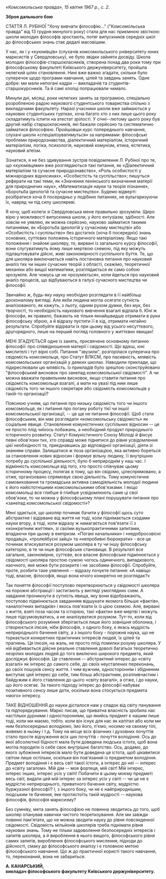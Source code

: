 *«Комсомольська правда», 15 квітня 1967 р., с. 2.*

**Зброя дальнього бою**

СТАТТЯ Л. РУБІНОЇ \"Хочу вивчати філософію\...\" (\"Комсомольська
правда\" від 13 грудня минулого року) стала для нас приємною звісткою:
школи молодих філософів зростають, потяг випускників середніх шкіл до
філософських знань стає дедалі масовішим.

У нас, як і у «куюмівців» (слухачів комсомольського університету юних
марксистів у Свердловську), не було звідки зайняти досвіду. Школа
молодих філософів-старшокласників, створена понад два роки тому при
філософському факультеті Київського держуніверситету, пройшла нелегкий
шлях становлення. Нині вже важко згадати, скільки було суперечок щодо
програми навчання, цілей та завдань занять. Одне добре: ми мали непогані
кадри -- викладачів та студентів-старшокурсників. Та й самі хлопці
попрацювали чимало.

Минули дні, місяці, роки нелегких занять за програмою, спеціально
розробленою радою наукового студентського товариства спільно з
викладачами факультету. Наразі учасники школи вже займаються у наукових
студентських гуртках, хоча багато хто з них лише цього року складатимуть
іспити на атестат зрілості. У січні--лютому цього року був другий набір
старшокласників, які бажали серйозно та систематично займатися
філософією. Пройшовши курс попереднього навчання, слухачі школи
«спеціалізуватимуться» за напрямами: філософські проблеми
природознавства, діалектичний матеріалізм, історичний матеріалізм,
логіка, психологія, науковий комунізм, етика, естетика, науковий атеїзм.

Зізнатися, я не без здивування зустрів повідомлення Л. Рубіної про те,
що «куюмівцями» вже розглядаються такі питання, як «Діалектичний
матеріалізм та сучасне природознавство», «Роль особистості у міжнародних
відносинах», «Особистість та суспільство»; пишуться реферати на такі
теми, як «Значення ленінського визначення матерії для природничих наук»,
«Математизація науки та теорія пізнання», «Боротьба ідеологій та сучасне
мистецтво». Будемо відверті: розібратися хоча б посередньо у подібних
питаннях, не вульгаризуючи їх, навряд чи під силу школяреві.

Я хочу, щоб колеги зі Свердловська мене правильно зрозуміли. Щиро вірю у
можливості випускника школи, у його ентузіазм, здібності. Але зовсім не
уявляю, як можна серйозно, науково займатися такими питаннями, як
«Боротьба ідеологій у сучасному мистецтві» або «Особистість і
суспільство» без достатніх (хоча б посередніх) знань основних, суттєвих
положень історичного матеріалізму. Якщо такі положення і знайомі
школяру, то, вирвані із загального курсу філософії, вони слугуватимуть
йому лише мертвою схемою, під яку можуть підлаштовувати дійсні, живі
закономірності суспільного буття. Те, що для школяра виключається навіть
постановка питання про науковий аналіз тих чи інших сучасних теорій з
області, скажімо, теоретичної механіки або вищої математики,
розглядається як само собою зрозуміле. Але чомусь це не «розуміється»,
коли йдеться про науковий аналіз процесів, що відбуваються в галузі
сучасного мистецтва чи філософії.

Звичайно ж, будь-яку науку необхідно розглядати в її найбільш
досконалому вигляді. Але якби людина могла осягати сутність
аналізованого, як кажуть, з льоту, одним рухом думки, без мук, без
творчості, то необхідність наукового вивчення взагалі відпала б. Юні ж
філософи, як правило, бажають не тільки якнайшвидше отримати в руки
філософську зброю, а й відразу пустити її в хід, отримати негайно
результати. Спробуйте відірвати їх при цьому від усього несуттєвого,
другорядного, лише на перший погляд головного у життєвих явищах!

МЕНІ ЗГАДУЄТЬСЯ одне із занять, присвячене основному питанню філософії:
про співвідношення матерії і свідомості. Що вдієш, юні мислителі і тут
вірні собі. Питання \"звузили\", розгорілася суперечка про свідомість
комсомольця, про Статут ВЛКСМ, про пасивність, млявість комсомольських
організацій у деяких школах. Наводили приклади, що підкреслювали цю
млявість. Із прикладів було зрештою сконструйовано \"філософський
висновок про занепад комсомольської свідомості\". А чи можна вважати
правильним висновок, якщо ставити питання про свідомість комсомольця
взагалі, а мати на увазі під ним лише свідомість того чи іншого
секретаря або свідомість комсомольців у такій-то організації?

Пояснюю учням, що питання про низьку свідомість того чи іншого
комсомольця, як і питання про погану роботу тієї чи іншої комсомольської
організації, -- це ще не питання філософії. Щоб стати філософським, він
має розглядати «комсомольську свідомість» як соціальне явище.
Становлення комуністичних суспільних відносин -- це не просто плід
чиїхось побажань, а необхідний продукт природнього історичного розвитку.
Статут Комуністичного Союзу Молоді й фіксує певні обов\'язки тих, хто
справді може піднятися до рівня усвідомлення цієї необхідності та,
приєднавшись до відповідної організації, діяти зі знанням справи.
Залишатися ж поза організацією, яка активно бореться за становлення
нових відносин і формує вільну людину, її внутрішню потребу до
суспільної діяльності, було б неприроднім у наш час. І відмінність
комсомольця від того, хто просто співчуває цьому історичному процесу,
полягає в тому, що він свідомо, цілеспрямовано, а отже, організовано
спрямовує свою діяльність. Тому комуністичне самовиховання та громадська
активна самодіяльність молодої людини є його найістотнішими
комсомольськими обов\'язками. І якщо комсомольці все глибше й глибше
усвідомлюють саме ці свої обов\'язки, то чи можна у філософському плані
порушувати питання про «занепад комсомольської свідомості»?

Мені здається, що школяр починає бачити у філософії щось суто абстрактне
і відірване від життя не тоді, коли піднімається сходами науки вгору, а
тоді, коли відразу ж намагається пов\'язати її з «конкретним життям», зі
своїми вузькопрактичними запитами, впадаючи при цьому в емпіризм.
«Погані начальники» і «недобросовісні продавці», «тролейбусні зайці» та
«непробивні бюрократи» - все це починає втискуватися розумом школяра в
ту чи іншу філософську категорію, в те чи інше філософське становище. В
результаті все загальне, закономірне, суттєве, все власне філософське
підмінюється у свідомості школяра простою сумою чогось одиничного,
випадкового, наочного, яке може бути розкрите і не засобами філософії.
Спробуйте, проте, розбити таке уявлення -- відразу почуєте питання: «А
навіщо тоді, власне, філософія, якщо вона нічого конкретно не
розглядає?»

Так поняття філософії поступово перетворюються у свідомості школяра на
порожні абстракції і застигають у вигляді умоглядних схем. А завдання
проникнути в сутність явища, яку вони відображають, поступово
підмінюється завданням відшукати якомога більше «фактів», «аналогічних
випадків» і якось пов\'язати їх із цією схемою. Але, вирвані з життя,
взяті поза часом та історією, такі «факти» вже мертві і можуть лише
підсумовуватись, а не аналізуватися розумом. Тут-то, коли від
філософського розуміння зберігається лише його зовнішня оболонка, і
створюється ілюзія, ніби філософія, з одного боку, є якась мудрість
неприроднього бачення світу, а з іншого боку - порожня наука, що не
торкається конкретних практичних інтересів людей, їх цілей та прагнень.
Ця ілюзія, на жаль, не просто плід помилки розуму школяра. У ній
відбивається дійсне реальне ставлення доволі багатьох теоретично
незрілих молодих людей до того виключно широкого предмета, який
досліджує філософія. Це ставлення -- абстрактний інтерес до «світу
взагалі» як інтерес до самого себе, до своїх неусталених переконань, до
своїх пошуків сенсу життя. І чим вужчим, одностороннім і збідненим
виступає цей інтерес до себе, тим більш абстрактним, розпливчастим і
байдужим є його ставлення до цього «світу взагалі», а отже, і до науки,
що його осягає. За такого підходу інтерес до філософії набуває
позитивного сенсу лише доти, оскільки вона стосується предмета «мого»
інтересу.

ТАКЕ ВІДНОШЕННЯ до науки дісталося нам у спадок від світу панування та
підпорядкування. Маркс писав, що приватна власність зробила нас
настільки дурними і односторонніми, що якийсь предмет є нашим лише тоді,
коли ми маємо, тобто. коли він існує для нас як капітал або коли ми ним
безпосередньо володіємо, їмо його, п\'ємо, носимо на своєму тілі, живемо
в ньому і т.д. Тому на місце всіх фізичних і духовних почуттів стало
просте відчуження всіх цих почуттів - почуття володіння. Ось до якої
абсолютної бідності мала бути доведена людська істота, щоб вона могла
породити із себе своє внутрішнє багатство. Ось, додамо, до якого
зубожіння інтересів мало бути доведена ця істота, щоб цікавитися світом
лише остільки, оскільки він пов\'язаний із предметом володіння. Предмет
володіння і є весь світ такої істоти, а інтерес до неї -- інтерес до
«світу загалом». Мій дім -- моя фортеця, мій світ! Мій інтерес, інтерес
інших, інтерес усіх у світі! Побачити в цьому моєму предметі весь світ,
видати цей мій інтерес за інтерес усіх у світі -- чи це не є мудрістю
неприроднього, приватного бачення світу, мудрістю буржуазної філософії?
І, з іншого боку, чи не є найприроднішим, людським те бачення, яке
протистоїть такій мудрості -- наукова філософія, філософія марксизму?

Без сумніву, мета занять філософією не повинна зводитись до того, щоб
школяр опанував навички чистого теоретизування. Але ми завжди повинні
пам\'ятати, що не можна зводити науку до рівня повсякденної свідомості.
Свідомість мільйонів школярів треба піднімати рівня наукових знань. Тому
не тільки задоволення безпосередніх інтересів і запитів школяра, а й
вироблення в нього вищого, філософського рівня самих запитів, вироблення
філософського мислення, підходи до дійсності, смаку до філософського
аналізу і є головною метою філософського навчання. Що ж до практичної
користі такого навчання, то, переконаний, вона не забариться.

**А. КАНАРСЬКИЙ,**\
**викладач філософського факультету Київського держуніверситету.**
